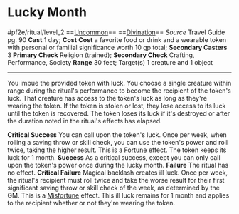 # Lucky Month
#pf2e/ritual/level_2
==[Uncommon](../../../rules/traits/uncommon.md)== ==[Divination](../../../rules/traits/divination.md)==
*Source* Travel Guide pg. 90
**Cast** 1 day; **Cost** **Cost** a favorite food or drink and a wearable token with personal or familial significance worth 10 gp total; **Secondary Casters** 3
**Primary Check** Religion (trained); **Secondary Check** Crafting, Performance, Society
**Range** 30 feet; Target(s) 1 creature and 1 object

---
You imbue the provided token with luck. You choose a single creature within range during the ritual's performance to become the recipient of the token's luck. That creature has access to the token's luck as long as they're wearing the token. If the token is stolen or lost, they lose access to its luck until the token is recovered. The token loses its luck if it's destroyed or after the duration noted in the ritual's effects has elapsed.

**Critical Success** You can call upon the token's luck. Once per week, when rolling a saving throw or skill check, you can use the token's power and roll twice, taking the higher result. This is a [Fortune](../../../rules/traits/fortune.md) effect. The token keeps its luck for 1 month.
**Success** As a critical success, except you can only call upon the token's power once during the lucky month.
**Failure** The ritual has no effect.
**Critical Failure** Magical backlash creates ill luck. Once per week, the ritual's recipient must roll twice and take the worse result for their first significant saving throw or skill check of the week, as determined by the GM. This is a [Misfortune](../../../rules/traits/misfortune.md) effect. This ill luck remains for 1 month and applies to the recipient whether or not they're wearing the token.